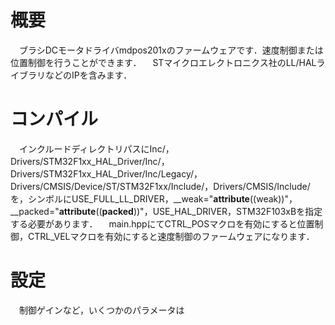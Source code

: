 # 概要
　ブラシDCモータドライバmdpos201xのファームウェアです．速度制御または位置制御を行うことができます．
　STマイクロエレクトロニクス社のLL/HALライブラリなどのIPを含みます．

# コンパイル
　インクルードディレクトリパスにInc/，Drivers/STM32F1xx_HAL_Driver/Inc/，Drivers/STM32F1xx_HAL_Driver/Inc/Legacy/，Drivers/CMSIS/Device/ST/STM32F1xx/Include/，Drivers/CMSIS/Include/を，シンボルにUSE_FULL_LL_DRIVER，__weak="__attribute__((weak))"，__packed="__attribute__((__packed__))"，USE_HAL_DRIVER，STM32F103xBを指定する必要があります．
　main.hppにてCTRL_POSマクロを有効にすると位置制御，CTRL_VELマクロを有効にすると速度制御のファームウェアになります．

# 設定
　制御ゲインなど，いくつかのパラメータは
